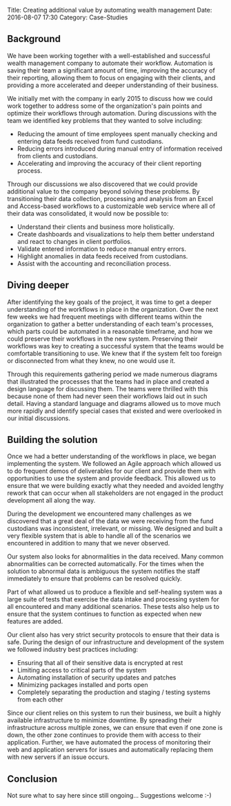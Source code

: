 Title: Creating additional value by automating wealth management
Date: 2016-08-07 17:30
Category: Case-Studies

## Background

We have been working together with a well-established and successful wealth management company to automate their workflow. Automation is saving their team a significant amount of time, improving the accuracy of their reporting, allowing them to focus on engaging with their clients, and providing a more accelerated and deeper understanding of their business.

We initially met with the company in early 2015 to discuss how we could work together to address some of the organization's pain points and optimize their workflows through automation. During discussions with the team we identified key problems that they wanted to solve including:

- Reducing the amount of time employees spent manually checking and entering data feeds received from fund custodians.
- Reducing errors introduced during manual entry of information received from clients and custodians.
- Accelerating and improving the accuracy of their client reporting process.

Through our discussions we also discovered that we could provide additional value to the company beyond solving these problems. By transitioning their data collection, processing and analysis from an Excel and Access-based workflows to a customizable web service where all of their data was consolidated, it would now be possible to:

- Understand their clients and business more holistically.
- Create dashboards and visualizations to help them better understand and react to changes in client portfolios.
- Validate entered information to reduce manual entry errors.
- Highlight anomalies in data feeds received from custodians.
- Assist with the accounting and reconciliation process.

## Diving deeper
After identifying the key goals of the project, it was time to get a deeper understanding of the workflows in place in the organization. Over the next few weeks we had frequent meetings with different teams within the organization to gather a better understanding of each team's processes, which parts could be automated in a reasonable timeframe, and how we could preserve their workflows in the new system. Preserving their workflows was key to creating a successful system that the teams would be comfortable transitioning to use. We knew that if the system felt too foreign or disconnected from what they knew, no one would use it.

Through this requirements gathering period we made numerous diagrams that illustrated the processes that the teams had in place and created a design language for discussing them. The teams were thrilled with this because none of them had never seen their workflows laid out in such detail. Having a standard language and diagrams allowed us to move much more rapidly and identify special cases that existed and were overlooked in our initial discussions.

## Building the solution
Once we had a better understanding of the workflows in place, we began implementing the system. We followed an Agile approach which allowed us to do frequent demos of deliverables for our client and provide them with opportunities to use the system and provide feedback. This allowed us to ensure that we were building exactly what they needed and avoided lengthy rework that can occur when all stakeholders are not engaged in the product development all along the way.

During the development we encountered many challenges as we discovered that a great deal of the data we were receiving from the fund custodians was inconsistent, irrelevant, or missing. We designed and built a very flexible system that is able to handle all of the scenarios we encountered in addition to many that we never observed.

Our system also looks for abnormalities in the data received. Many common abnormalities can be corrected automatically. For the times when the solution to abnormal data is ambiguous the system notifies the staff immediately to ensure that problems can be resolved quickly.

Part of what allowed us to produce a flexible and self-healing system was a large suite of tests that exercise the data intake and processing system for all encountered and many additional scenarios. These tests also help us to ensure that the system continues to function as expected when new features are added.

Our client also has very strict security protocols to ensure that their data is safe. During the design of our infrastructure and development of the system we followed industry best practices including:
- Ensuring that all of their sensitive data is encrypted at rest
- Limiting access to critical parts of the system
- Automating installation of security updates and patches
- Minimizing packages installed and ports open
- Completely separating the production and staging / testing systems from each other

Since our client relies on this system to run their business, we built a highly available infrastructure to minimize downtime. By spreading their infrastructure across multiple zones, we can ensure that even if one zone is down, the other zone continues to provide them with access to their application. Further, we have automated the process of monitoring their web and application servers for issues and automatically replacing them with new servers if an issue occurs.

## Conclusion
Not sure what to say here since still ongoing... Suggestions welcome :-)
